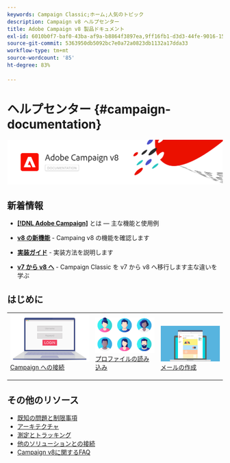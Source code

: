 ```yaml
---
keywords: Campaign Classic;ホーム;人気のトピック
description: Campaign v8 ヘルプセンター
title: Adobe Campaign v8 製品ドキュメント
exl-id: 6010b0f7-baf0-43ba-af9a-b8864f3897ea,9ff16fb1-d3d3-44fe-9016-15abffdbc74e
source-git-commit: 5363950db5092bc7e0a72a0823db1132a17dda33
workflow-type: tm+mt
source-wordcount: '85'
ht-degree: 83%

---
```


# ヘルプセンター {#campaign-documentation}

![](assets/banner-documentationv8.png)

## 新着情報

* **[ [!DNL Adobe Campaign]](start/get-started.md)** とは — 主な機能と使用例

* **[v8 の新機能](start/whats-new.md)** - Campaing v8 の機能を確認します

* **[実装ガイド](start/implement.md)** - 実装方法を説明します

* **[v7 から v8 へ](start/capability-matrix.md)** - Campaign Classic を v7 から v8 へ移行します主な違いを学ぶ

## はじめに

<table>
<tr>
  <td valign="bottom">
    <a href="start/connect.md">
      <img alt="接続" src="start/assets/do-not-localize/login.jpeg"/>
    </a>
    <div>
    <a href="start/connect.md">Campaign への接続</a>
    </div>
    <br>
  </td>

<td valign="bottom">
      <a href="start/import.md">
       <img alt="読み込み" src="start/assets/do-not-localize/profiles.jpeg" />
       </a>
    <div><a href="start/import.md">プロファイルの読み込み</a>
    </div>
    <br>
  </td>
  <td valign="bottom">
    <a href="start/create-message.md">
      <img alt="メール" src="start/assets/do-not-localize/email-design.jpeg" />
    </a>
    <div>
    <a href="start/create-message.md">メールの作成</a>
    </div>
    <br>
  </td>
</tr>
</table>

## その他のリソース

* [既知の問題と制限事項](start/known-limitations.md)
* [アーキテクチャ](dev/architecture.md)
* [測定とトラッキング](start/reporting.md)
* [他のソリューションとの接続](connect/integration.md)
* [Campaign v8に関するFAQ](start/campaign-faq.md)

